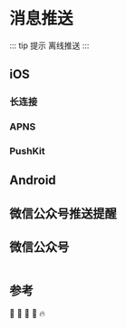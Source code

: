 # 消息推送

::: tip 提示
离线推送
:::

## iOS

### 长连接

### APNS

### PushKit

## Android

## 微信公众号推送提醒

<!-- ## 整合第三方推送 -->

## 微信公众号

<img :src="$withBase('/image/qrcode_xiaperio_430.jpg')" style="width:250px;"/>

## 参考

:tada: :100: :bamboo: :gift_heart: :fire:
